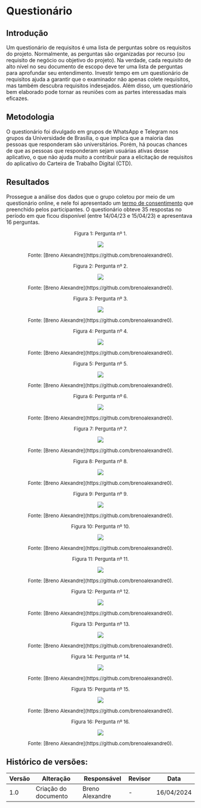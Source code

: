 # Questionário

## Introdução

Um questionário de requisitos é uma lista de perguntas sobre os requisitos do projeto. Normalmente, as perguntas são organizadas por recurso (ou requisito de negócio ou objetivo do projeto).
Na verdade, cada requisito de alto nível no seu documento de escopo deve ter uma lista de perguntas para aprofundar seu entendimento.
Investir tempo em um questionário de requisitos ajuda a garantir que o examinador não apenas colete requisitos, mas também descubra requisitos indesejados.
Além disso, um questionário bem elaborado pode tornar as reuniões com as partes interessadas mais eficazes.

## Metodologia

O questionário foi divulgado em grupos de WhatsApp e Telegram nos grupos da Universidade de Brasília, o que implica que a maioria das pessoas que responderam são universitários.
Porém, há poucas chances de que as pessoas que responderam sejam usuárias ativas desse aplicativo, o que não ajuda muito a contribuir para a elicitação de requisitos do aplicativo do Carteira de Trabalho
Digital (CTD).

## Resultados

Prossegue a análise dos dados que o grupo coletou por meio de um questionário online, e nele foi apresentado um [termo de consentimento](./TermoConsentimento01.md) que 
preenchido pelos participantes.
O questionário obteve 35 respostas no período em que ficou disponível (entre 14/04/23 e 15/04/23) e apresentava 16 perguntas.

<center>
<font size="2"><p style="text-align: center"> Figura 1: Pergunta nº 1. </p></font>
<img src="https://github.com/Requisitos-de-Software/2024.1-CarteiradeTrabalhoDigital/blob/main/docs/assets/imagens_questionario/pergunta1_questionario.jpeg">
<font size="2"><p style="text-align: center"> Fonte: [Breno Alexandre](https://github.com/brenoalexandre0). </p></font>
</center>

<center>
<font size="2"><p style="text-align: center"> Figura 2: Pergunta nº 2. </p></font>
<img src="https://github.com/Requisitos-de-Software/2024.1-CarteiradeTrabalhoDigital/blob/main/docs/assets/imagens_questionario/pergunta2_questionario.jpeg">
<font size="2"><p style="text-align: center"> Fonte: [Breno Alexandre](https://github.com/brenoalexandre0). </p></font>
</center>

<center>
<font size="2"><p style="text-align: center"> Figura 3: Pergunta nº 3. </p></font>
<img src="https://github.com/Requisitos-de-Software/2024.1-CarteiradeTrabalhoDigital/blob/main/docs/assets/imagens_questionario/pergunta3_questionario.jpeg">
<font size="2"><p style="text-align: center"> Fonte: [Breno Alexandre](https://github.com/brenoalexandre0). </p></font>
</center>

<center>
<font size="2"><p style="text-align: center"> Figura 4: Pergunta nº 4. </p></font>
<img src="https://github.com/Requisitos-de-Software/2024.1-CarteiradeTrabalhoDigital/blob/main/docs/assets/imagens_questionario/pergunta4_questionario.jpeg">
<font size="2"><p style="text-align: center"> Fonte: [Breno Alexandre](https://github.com/brenoalexandre0). </p></font>
</center>

<center>
<font size="2"><p style="text-align: center"> Figura 5: Pergunta nº 5. </p></font>
<img src="https://github.com/Requisitos-de-Software/2024.1-CarteiradeTrabalhoDigital/blob/main/docs/assets/imagens_questionario/pergunta5_questionario.jpeg">
<font size="2"><p style="text-align: center"> Fonte: [Breno Alexandre](https://github.com/brenoalexandre0). </p></font>
</center>

<center>
<font size="2"><p style="text-align: center"> Figura 6: Pergunta nº 6. </p></font>
<img src="https://github.com/Requisitos-de-Software/2024.1-CarteiradeTrabalhoDigital/blob/main/docs/assets/imagens_questionario/pergunta6_questionario.jpeg">
<font size="2"><p style="text-align: center"> Fonte: [Breno Alexandre](https://github.com/brenoalexandre0). </p></font>
</center>

<center>
<font size="2"><p style="text-align: center"> Figura 7: Pergunta nº 7. </p></font>
<img src="https://github.com/Requisitos-de-Software/2024.1-CarteiradeTrabalhoDigital/blob/main/docs/assets/imagens_questionario/pergunta7_questionario.jpeg">
<font size="2"><p style="text-align: center"> Fonte: [Breno Alexandre](https://github.com/brenoalexandre0). </p></font>
</center>

<center>
<font size="2"><p style="text-align: center"> Figura 8: Pergunta nº 8. </p></font>
<img src="https://github.com/Requisitos-de-Software/2024.1-CarteiradeTrabalhoDigital/blob/main/docs/assets/imagens_questionario/pergunta8_questionario.jpeg">
<font size="2"><p style="text-align: center"> Fonte: [Breno Alexandre](https://github.com/brenoalexandre0). </p></font>
</center>

<center>
<font size="2"><p style="text-align: center"> Figura 9: Pergunta nº 9. </p></font>
<img src="https://github.com/Requisitos-de-Software/2024.1-CarteiradeTrabalhoDigital/blob/main/docs/assets/imagens_questionario/pergunta9_questionario.jpeg">
<font size="2"><p style="text-align: center"> Fonte: [Breno Alexandre](https://github.com/brenoalexandre0). </p></font>
</center>

<center>
<font size="2"><p style="text-align: center"> Figura 10: Pergunta nº 10. </p></font>
<img src="https://github.com/Requisitos-de-Software/2024.1-CarteiradeTrabalhoDigital/blob/main/docs/assets/imagens_questionario/pergunta10_questionario.jpeg">
<font size="2"><p style="text-align: center"> Fonte: [Breno Alexandre](https://github.com/brenoalexandre0). </p></font>
</center>

<center>
<font size="2"><p style="text-align: center"> Figura 11: Pergunta nº 11. </p></font>
<img src="https://github.com/Requisitos-de-Software/2024.1-CarteiradeTrabalhoDigital/blob/main/docs/assets/imagens_questionario/pergunta11_questionario.jpeg">
<font size="2"><p style="text-align: center"> Fonte: [Breno Alexandre](https://github.com/brenoalexandre0). </p></font>
</center>

<center>
<font size="2"><p style="text-align: center"> Figura 12: Pergunta nº 12. </p></font>
<img src="https://github.com/Requisitos-de-Software/2024.1-CarteiradeTrabalhoDigital/blob/main/docs/assets/imagens_questionario/pergunta12_questionario.jpeg">
<font size="2"><p style="text-align: center"> Fonte: [Breno Alexandre](https://github.com/brenoalexandre0). </p></font>
</center>

<center>
<font size="2"><p style="text-align: center"> Figura 13: Pergunta nº 13. </p></font>
<img src="https://github.com/Requisitos-de-Software/2024.1-CarteiradeTrabalhoDigital/blob/main/docs/assets/imagens_questionario/pergunta13_questionario.jpeg">
<font size="2"><p style="text-align: center"> Fonte: [Breno Alexandre](https://github.com/brenoalexandre0). </p></font>
</center>

<center>
<font size="2"><p style="text-align: center"> Figura 14: Pergunta nº 14. </p></font>
<img src="https://github.com/Requisitos-de-Software/2024.1-CarteiradeTrabalhoDigital/blob/main/docs/assets/imagens_questionario/pergunta14_questionario.jpeg">
<font size="2"><p style="text-align: center"> Fonte: [Breno Alexandre](https://github.com/brenoalexandre0). </p></font>
</center>

<center>
<font size="2"><p style="text-align: center"> Figura 15: Pergunta nº 15. </p></font>
<img src="https://github.com/Requisitos-de-Software/2024.1-CarteiradeTrabalhoDigital/blob/main/docs/assets/imagens_questionario/pergunta15_questionario.jpeg">
<font size="2"><p style="text-align: center"> Fonte: [Breno Alexandre](https://github.com/brenoalexandre0). </p></font>
</center>

<center>
<font size="2"><p style="text-align: center"> Figura 16: Pergunta nº 16. </p></font>
<img src="https://github.com/Requisitos-de-Software/2024.1-CarteiradeTrabalhoDigital/blob/main/docs/assets/imagens_questionario/pergunta16_questionario.jpeg">
<font size="2"><p style="text-align: center"> Fonte: [Breno Alexandre](https://github.com/brenoalexandre0). </p></font>
</center>

 ## Histórico de versões:
 
| Versão | Alteração            | Responsável     | Revisor         | Data       |
| ------ | -------------------- | --------------- | --------------- | ---------- |
| 1.0    | Criação do documento | Breno Alexandre | -               | 16/04/2024 |
